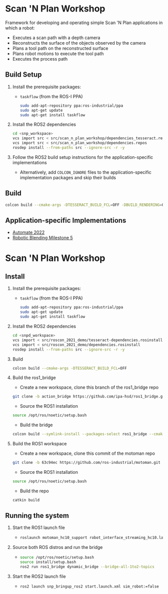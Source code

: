 # Scan 'N Plan Workshop

Framework for developing and operating simple Scan 'N Plan applications in which a robot:
- Executes a scan path with a depth camera
- Reconstructs the surface of the objects observed by the camera
- Plans a tool path on the reconstructed surface
- Plans robot motions to execute the tool path
- Executes the process path

## Build Setup

1. Install the prerequisite packages:
    - `taskflow` (from the ROS-I PPA)
      ```bash
      sudo add-apt-repository ppa:ros-industrial/ppa
      sudo apt-get update
      sudo apt-get install taskflow
      ```

1. Install the ROS2 dependencies
    ```bash
    cd <snp_workspace>
    vcs import src < src/scan_n_plan_workshop/dependencies_tesseract.repos
    vcs import src < src/scan_n_plan_workshop/dependencies.repos
    rosdep install --from-paths src --ignore-src -r -y
    ```

1. Follow the ROS2 build setup instructions for the application-specific implementations
    - Alternatively, add `COLCON_IGNORE` files to the application-specific implementation packages and skip their builds

## Build

```bash
colcon build --cmake-args -DTESSERACT_BUILD_FCL=OFF -DBUILD_RENDERING=OFF
```

## Application-specific Implementations
- [Automate 2022](https://github.com/ros-industrial-consortium/snp_automate_2022)
- [Robotic Blending Milestone 5](https://github.com/ros-industrial-consortium/snp_blending)


# Scan 'N Plan Workshop

## Install

1. Install the prerequisite packages:
    - `taskflow` (from the ROS-I PPA)
      ```bash
      sudo add-apt-repository ppa:ros-industrial/ppa
      sudo apt-get update
      sudo apt-get install taskflow
        ```

1. Install the ROS2 dependencies
    ```bash
    cd <snpd_workspace>
    vcs import < src/roscon_2021_demo/tesseract-dependencies.rosinstall
    vcs import < src/roscon_2021_demo/dependencies.rosinstall
    rosdep install --from-paths src --ignore-src -r -y
    ```

1. Build
    ```bash
    colcon build --cmake-args -DTESSERACT_BUILD_FCL=OFF
    ```

1. Build the ros1_bridge
    - Create a new workspace, clone this branch of the ros1_bridge repo
    ```bash
    git clone -b action_bridge https://github.com/ipa-hsd/ros1_bridge.git
    ```
    - Source the ROS1 installation
    ```bash
    source /opt/ros/noetic/setup.bash
    ```
    - Build the bridge
    ```bash
    colcon build --symlink-install --packages-select ros1_bridge --cmake-force-configure
    ```

1. Build the ROS1 workspace
    - Create a new workspace, clone this commit of the motoman repo
    ```bash
    git clone -b 63c94ec https://github.com/ros-industrial/motoman.git
    ```
    - Source the ROS1 installation
    ```bash
    source /opt/ros/noetic/setup.bash
    ```
    - Build the repo
    ```bash
    catkin build
    ```

## Running the system

1. Start the ROS1 launch file
    - ```bash
      roslaunch motoman_hc10_support robot_interface_streaming_hc10.launch robot_ip:=192.168.1.31 controller:=yrc1000
        ```
1. Source both ROS distros and run the bridge
    - ```bash
      source /opt/ros/noetic/setup.bash
      source install/setup.bash
      ros2 run ros1_bridge dynamic_bridge --bridge-all-1to2-topics
        ```
1. Start the ROS2 launch file
    - ```bash
      ros2 launch snp_bringup_ros2 start.launch.xml sim_robot:=false
        ```
